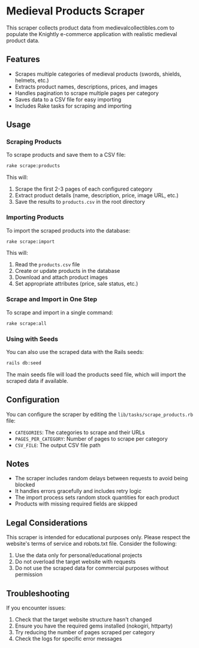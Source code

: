 # Medieval Products Scraper

This scraper collects product data from medievalcollectibles.com to populate the Knightly e-commerce application with realistic medieval product data.

## Features

- Scrapes multiple categories of medieval products (swords, shields, helmets, etc.)
- Extracts product names, descriptions, prices, and images
- Handles pagination to scrape multiple pages per category
- Saves data to a CSV file for easy importing
- Includes Rake tasks for scraping and importing

## Usage

### Scraping Products

To scrape products and save them to a CSV file:

```bash
rake scrape:products
```

This will:
1. Scrape the first 2-3 pages of each configured category
2. Extract product details (name, description, price, image URL, etc.)
3. Save the results to `products.csv` in the root directory

### Importing Products

To import the scraped products into the database:

```bash
rake scrape:import
```

This will:
1. Read the `products.csv` file
2. Create or update products in the database
3. Download and attach product images
4. Set appropriate attributes (price, sale status, etc.)

### Scrape and Import in One Step

To scrape and import in a single command:

```bash
rake scrape:all
```

### Using with Seeds

You can also use the scraped data with the Rails seeds:

```bash
rails db:seed
```

The main seeds file will load the products seed file, which will import the scraped data if available.

## Configuration

You can configure the scraper by editing the `lib/tasks/scrape_products.rb` file:

- `CATEGORIES`: The categories to scrape and their URLs
- `PAGES_PER_CATEGORY`: Number of pages to scrape per category
- `CSV_FILE`: The output CSV file path

## Notes

- The scraper includes random delays between requests to avoid being blocked
- It handles errors gracefully and includes retry logic
- The import process sets random stock quantities for each product
- Products with missing required fields are skipped

## Legal Considerations

This scraper is intended for educational purposes only. Please respect the website's terms of service and robots.txt file. Consider the following:

1. Use the data only for personal/educational projects
2. Do not overload the target website with requests
3. Do not use the scraped data for commercial purposes without permission

## Troubleshooting

If you encounter issues:

1. Check that the target website structure hasn't changed
2. Ensure you have the required gems installed (nokogiri, httparty)
3. Try reducing the number of pages scraped per category
4. Check the logs for specific error messages